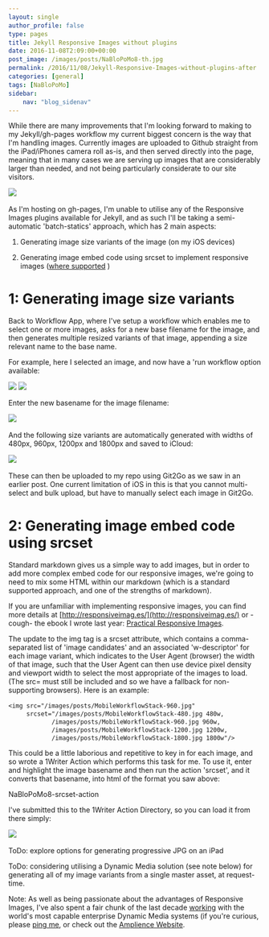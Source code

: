 ```yaml
---
layout: single
author_profile: false
type: pages
title: Jekyll Responsive Images without plugins
date: 2016-11-08T2:09:00+00:00
post_image: /images/posts/NaBloPoMo8-th.jpg
permalink: /2016/11/08/Jekyll-Responsive-Images-without-plugins-after
categories: [general]
tags: [NaBloPoMo]
sidebar:
    nav: "blog_sidenav"
---
```

While there are many improvements that I'm looking forward to making to my Jekyll/gh-pages workflow my current biggest concern is the way that I'm handling images. Currently images are uploaded to Github straight from the iPad/iPhones camera roll as-is, and then served directly into the page, meaning that in many cases we are serving up images that are considerably larger than needed, and not being particularly considerate to our site visitors.

<img src="/images/posts/NaBloPoMo8-webpagetest1-960.jpg" srcset="/images/posts/NaBloPoMo8-webpagetest1-480.jpg 480w, /images/posts/NaBloPoMo8-webpagetest1-960.jpg 960w, /images/posts/NaBloPoMo8-webpagetest1-1200.jpg 1200w, /images/posts/NaBloPoMo8-webpagetest1-1800.jpg 1800w"/>

As I'm hosting on gh-pages, I'm unable to utilise any of the Responsive Images plugins available for Jekyll, and as such I'll be taking a semi-automatic 'batch-statics' approach, which has 2 main aspects:

1) Generating image size variants of the image (on my iOS devices) 

2) Generating image embed code using srcset to implement responsive images ([where supported](http://caniuse.com/srcset/embed) )

# 1: Generating image size variants
Back to  Workflow App, where I've setup a workflow which enables me to select one or more images, asks for a new base filename for the image, and then generates multiple resized variants of that image, appending a size relevant name to the base name.

For example, here I selected an image, and now have a 'run workflow option available:

<img src="/images/posts/NaBloPoMo8-select-image-960.jpg" srcset="/images/posts/NaBloPoMo8-select-image-480.jpg 480w, /images/posts/NaBloPoMo8-select-image-960.jpg 960w, /images/posts/NaBloPoMo8-select-image-1200.jpg 1200w, /images/posts/NaBloPoMo8-select-image-1800.jpg 1800w"/>

<img src="/images/posts/NaBloPoMo8-run-workflow-960.jpg" srcset="/images/posts/NaBloPoMo8-run-workflow-480.jpg 480w, /images/posts/NaBloPoMo8-run-workflow-960.jpg 960w, /images/posts/NaBloPoMo8-run-workflow-1200.jpg 1200w, /images/posts/NaBloPoMo8-run-workflow-1800.jpg 1800w"/>

Enter the new basename for the image filename:

<img src="/images/posts/NaBloPoMo8-basename-960.jpg" srcset="/images/posts/NaBloPoMo8-basename-480.jpg 480w, /images/posts/NaBloPoMo8-basename-960.jpg 960w, /images/posts/NaBloPoMo8-basename-1200.jpg 1200w, /images/posts/NaBloPoMo8-basename-1800.jpg 1800w"/>

And the following size variants are automatically generated with widths of 480px, 960px, 1200px and 1800px and saved to iCloud:

<img src="/images/posts/NaBloPoMo8-icloud-960.jpg" srcset="/images/posts/NaBloPoMo8-icloud-480.jpg 480w, /images/posts/NaBloPoMo8-icloud-960.jpg 960w, /images/posts/NaBloPoMo8-icloud-1200.jpg 1200w, /images/posts/NaBloPoMo8-icloud-1800.jpg 1800w"/>

These can then be uploaded to my repo using Git2Go as we saw in an earlier post.
One current limitation of iOS in this is that you cannot multi-select and bulk upload, but have to manually select each image in Git2Go. 


# 2: Generating image embed code using srcset
Standard markdown gives us a simple way to add images, but in order to add more complex embed code for our responsive images, we're going to need to mix some HTML within our markdown (which is a standard supported approach, and one of the strengths of markdown).

If you are unfamiliar with implementing responsive images, you can find more details at [http://responsiveimag.es/](http://responsiveimag.es/) or -cough-  the ebook I wrote last year: [Practical Responsive Images](https://payhip.com/b/yPep).

The update to the img tag is a srcset attribute, which contains a comma-separated list of 'image candidates' and an associated 'w-descriptor' for each image variant, which indicates to the User Agent (browser) the width of that image, such that the User Agent can then use device pixel density and viewport width to select the most appropriate of the images to load. (The src= must still be included and so we have a fallback for non-supporting browsers). Here is an example: 

```
<img src="/images/posts/MobileWorkflowStack-960.jpg" 
	 srcset="/images/posts/MobileWorkflowStack-480.jpg 480w, 
			/images/posts/MobileWorkflowStack-960.jpg 960w, 
			/images/posts/MobileWorkflowStack-1200.jpg 1200w, 
			/images/posts/MobileWorkflowStack-1800.jpg 1800w"/>
```

This could be a little laborious and repetitive to key in for each image, and so wrote a 1Writer Action which performs this task for me. To use it, enter and highlight the image basename and then run the action 'srcset', and it converts that basename, into html of the format you saw above:

NaBloPoMo8-srcset-action

I've submitted this to the 1Writer Action Directory, so you can load it from there simply:

<img src="/images/posts/NaBloPoMo8-srcset-action-directory-960.jpg" srcset="/images/posts/NaBloPoMo8-srcset-action-directory-480.jpg 480w, /images/posts/NaBloPoMo8-srcset-action-directory-960.jpg 960w, /images/posts/NaBloPoMo8-srcset-action-directory-1200.jpg 1200w, /images/posts/NaBloPoMo8-srcset-action-directory-1800.jpg 1800w"/>



ToDo: explore options for generating progressive JPG on an iPad

ToDo: considering utilising a Dynamic Media solution (see note below) for generating all of my image variants from a single master asset, at request-time. 


Note:
As well as being passionate about the advantages of Responsive Images, I've also spent a fair chunk of the last decade [working](../../work) with the world's most capable enterprise Dynamic Media systems (if you're curious, please [ping me](https://twitter.com/bseymour), or check out the [Amplience Website](http://amplience.com/products/dynamic-media/).



